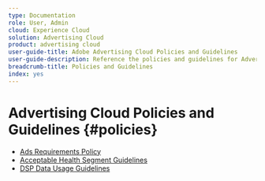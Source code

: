 ```yaml
---
type: Documentation
role: User, Admin
cloud: Experience Cloud
solution: Advertising Cloud
product: advertising cloud
user-guide-title: Adobe Advertising Cloud Policies and Guidelines
user-guide-description: Reference the policies and guidelines for Advertising Cloud DSP and Advertising Cloud Search.
breadcrumb-title: Policies and Guidelines
index: yes
---
```


# Advertising Cloud Policies and Guidelines {#policies}

+ [Ads Requirements Policy](/help/policies/ad-requirements-policy.md)
+ [Acceptable Health Segment Guidelines](/help/policies/health-segment-guidelines.md)
+ [DSP Data Usage Guidelines](/help/policies/data-usage-guidelines.md)

